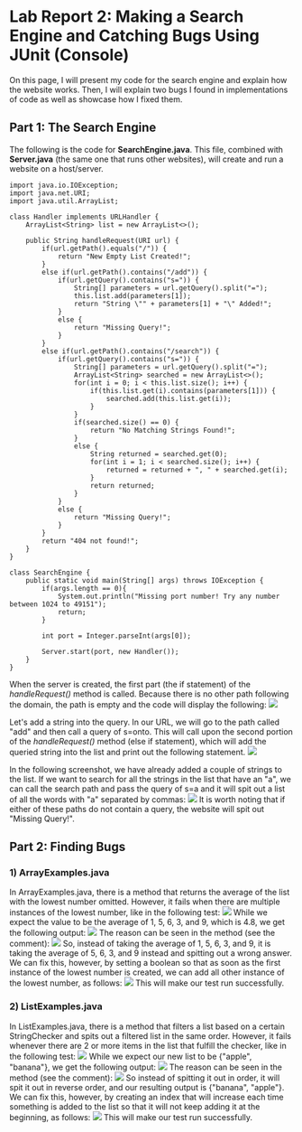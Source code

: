 # Lab Report 2: Making a Search Engine and Catching Bugs Using JUnit (Console)
On this page, I will present my code for the search engine and explain how the website works. Then, I will explain two bugs I found in implementations of code as well as showcase how I fixed them. 

## Part 1: The Search Engine

The following is the code for **SearchEngine.java**. This file, combined with **Server.java** (the same one that runs other websites), will create and run a website on a host/server. 
```
import java.io.IOException;
import java.net.URI;
import java.util.ArrayList;

class Handler implements URLHandler {
    ArrayList<String> list = new ArrayList<>();

    public String handleRequest(URI url) {
        if(url.getPath().equals("/")) {
            return "New Empty List Created!";
        }
        else if(url.getPath().contains("/add")) {
            if(url.getQuery().contains("s=")) {
                String[] parameters = url.getQuery().split("=");
                this.list.add(parameters[1]);
                return "String \"" + parameters[1] + "\" Added!";
            }
            else {
                return "Missing Query!";
            }
        }
        else if(url.getPath().contains("/search")) {
            if(url.getQuery().contains("s=")) {
                String[] parameters = url.getQuery().split("=");
                ArrayList<String> searched = new ArrayList<>();
                for(int i = 0; i < this.list.size(); i++) {
                    if(this.list.get(i).contains(parameters[1])) {
                        searched.add(this.list.get(i));
                    }
                }
                if(searched.size() == 0) {
                    return "No Matching Strings Found!";
                }
                else {
                    String returned = searched.get(0);
                    for(int i = 1; i < searched.size(); i++) {
                        returned = returned + ", " + searched.get(i);
                    }
                    return returned;
                }
            }
            else {
                return "Missing Query!";
            }
        }
        return "404 not found!";
    }
}

class SearchEngine {
    public static void main(String[] args) throws IOException {
        if(args.length == 0){
            System.out.println("Missing port number! Try any number between 1024 to 49151");
            return;
        }

        int port = Integer.parseInt(args[0]);

        Server.start(port, new Handler());
    }
} 
```
When the server is created, the first part (the if statement) of the *handleRequest()* method is called. Because there is no other path following the domain, the path is empty and the code will display the following:
![](2-A-SERVER-CREATED.png)

Let's add a string into the query. In our URL, we will go to the path called "add" and then call a query of s=onto. This will call upon the second portion of the *handleRequest()* method (else if statement), which will add the queried string into the list and print out the following statement.
![](2-B-ADD-QUERY.png)

In the following screenshot, we have already added a couple of strings to the list. If we want to search for all the strings in the list that have an "a", we can call the search path and pass the query of s=a and it will spit out a list of all the words with "a" separated by commas:
![](2-C-SEARCH-QUERY.png)
It is worth noting that if either of these paths do not contain a query, the website will spit out "Missing Query!". 

## Part 2: Finding Bugs

### 1) ArrayExamples.java

In ArrayExamples.java, there is a method that returns the average of the list with the lowest number omitted. However, it fails when there are multiple instances of the lowest number, like in the following test:
![](3-1B-AVERAGE-TESTS.png)
While we expect the value to be the average of 1, 5, 6, 3, and 9, which is 4.8, we get the following output:
![](3-1B-AVERAGE-FAILS.png)
The reason can be seen in the method (see the comment):
![](3-1B-AVERAGE-ISSUES.png)
So, instead of taking the average of 1, 5, 6, 3, and 9, it is taking the average of 5, 6, 3, and 9 instead and spitting out a wrong answer. \
We can fix this, however, by setting a boolean so that as soon as the first instance of the lowest number is created, we can add all other instance of the lowest number, as follows:
![](3-1B-AVERAGE-FIXES.png)
This will make our test run successfully. 

### 2) ListExamples.java

In ListExamples.java, there is a method that filters a list based on a certain StringChecker and spits out a filtered list in the same order. However, it fails whenever there are 2 or more items in the list that fulfill the checker, like in the following test: 
![](3-2A-FILTER-TESTS.png)
While we expect our new list to be {"apple", "banana"}, we get the following output:
![](3-2A-FILTER-FAILS.png)
The reason can be seen in the method (see the comment):
![](3-2A-FILTER-ISSUES.png)
So instead of spitting it out in order, it will spit it out in reverse order, and our resulting output is {"banana", "apple"}. \
We can fix this, however, by creating an index that will increase each time something is added to the list so that it will not keep adding it at the beginning, as follows:
![](3-2A-FILTER-FIXES.png)
This will make our test run successfully. 